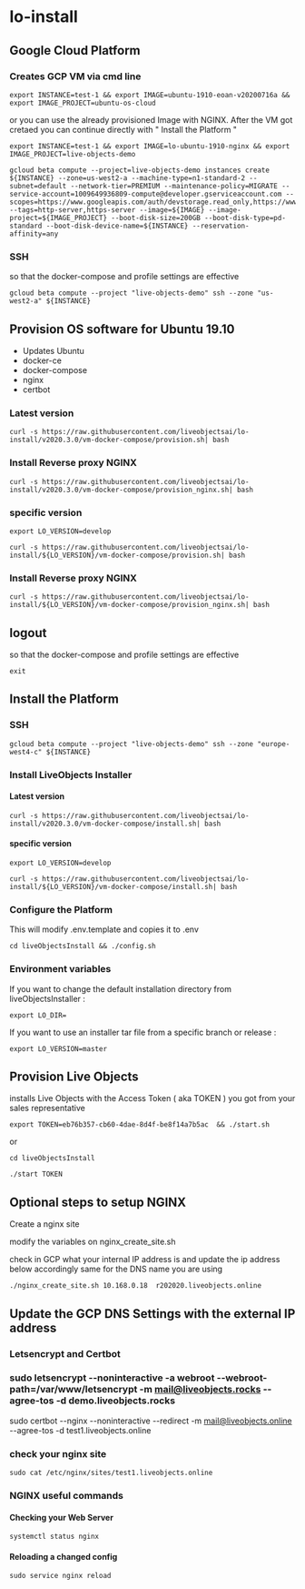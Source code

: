 # lo-install

## Google Cloud Platform
### Creates GCP VM via cmd line

```
export INSTANCE=test-1 && export IMAGE=ubuntu-1910-eoan-v20200716a && export IMAGE_PROJECT=ubuntu-os-cloud
```

or you can use the already provisioned Image with NGINX. After the VM got cretaed you can continue directly with " Install the Platform "
```
export INSTANCE=test-1 && export IMAGE=lo-ubuntu-1910-nginx && export IMAGE_PROJECT=live-objects-demo
```

```
gcloud beta compute --project=live-objects-demo instances create ${INSTANCE} --zone=us-west2-a --machine-type=n1-standard-2 --subnet=default --network-tier=PREMIUM --maintenance-policy=MIGRATE --service-account=1009649936809-compute@developer.gserviceaccount.com --scopes=https://www.googleapis.com/auth/devstorage.read_only,https://www.googleapis.com/auth/logging.write,https://www.googleapis.com/auth/monitoring.write,https://www.googleapis.com/auth/servicecontrol,https://www.googleapis.com/auth/service.management.readonly,https://www.googleapis.com/auth/trace.append --tags=http-server,https-server --image=${IMAGE} --image-project=${IMAGE_PROJECT} --boot-disk-size=200GB --boot-disk-type=pd-standard --boot-disk-device-name=${INSTANCE} --reservation-affinity=any
```



### SSH

so that the docker-compose and profile settings are effective

```
gcloud beta compute --project "live-objects-demo" ssh --zone "us-west2-a" ${INSTANCE}
```


## Provision OS software for  Ubuntu 19.10

* Updates Ubuntu
* docker-ce
* docker-compose
* nginx
* certbot


### Latest version

```
curl -s https://raw.githubusercontent.com/liveobjectsai/lo-install/v2020.3.0/vm-docker-compose/provision.sh| bash
```

### Install Reverse proxy NGINX

```
curl -s https://raw.githubusercontent.com/liveobjectsai/lo-install/v2020.3.0/vm-docker-compose/provision_nginx.sh| bash
```

### specific version

```
export LO_VERSION=develop
```

```
curl -s https://raw.githubusercontent.com/liveobjectsai/lo-install/${LO_VERSION}/vm-docker-compose/provision.sh| bash
```

### Install Reverse proxy NGINX

```
curl -s https://raw.githubusercontent.com/liveobjectsai/lo-install/${LO_VERSION}/vm-docker-compose/provision_nginx.sh| bash
```

## logout 

so that the docker-compose and profile settings are effective

```
exit
```

## Install the Platform
### SSH

```
gcloud beta compute --project "live-objects-demo" ssh --zone "europe-west4-c" ${INSTANCE}
```

### Install LiveObjects Installer 
#### Latest version
```
curl -s https://raw.githubusercontent.com/liveobjectsai/lo-install/v2020.3.0/vm-docker-compose/install.sh| bash
```

#### specific version

```
export LO_VERSION=develop
```

```
curl -s https://raw.githubusercontent.com/liveobjectsai/lo-install/${LO_VERSION}/vm-docker-compose/install.sh| bash
```

### Configure the Platform

This will modify .env.template and copies it to .env 

```
cd liveObjectsInstall && ./config.sh
```


### Environment variables 

If you want to change the default installation directory from liveObjectsInstaller :

```
export LO_DIR=
```

If you want to use an installer tar file from a specific branch or release :

```
export LO_VERSION=master
```

## Provision Live Objects

installs Live Objects with the Access Token ( aka TOKEN ) you got from your sales representative

```
export TOKEN=eb76b357-cb60-4dae-8d4f-be8f14a7b5ac  && ./start.sh
```

or 

```
cd liveObjectsInstall

./start TOKEN

```

## Optional steps to setup NGINX 

Create a nginx site

modify the variables on nginx_create_site.sh

check in GCP what your internal IP address is and update the ip address below accordingly same for the DNS name you are using

```
./nginx_create_site.sh 10.168.0.18  r202020.liveobjects.online
```

## Update the GCP DNS Settings with the external IP address

### Letsencrypt and Certbot

### sudo letsencrypt --noninteractive -a webroot --webroot-path=/var/www/letsencrypt -m mail@liveobjects.rocks --agree-tos -d demo.liveobjects.rocks

sudo certbot --nginx --noninteractive --redirect -m mail@liveobjects.online --agree-tos -d test1.liveobjects.online

### check your nginx site 

```
sudo cat /etc/nginx/sites/test1.liveobjects.online 
```

### NGINX useful commands

#### Checking your Web Server

```
systemctl status nginx
```

#### Reloading a changed config
```
sudo service nginx reload
```